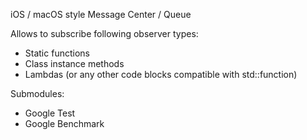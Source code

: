 iOS / macOS style Message Center / Queue


Allows to subscribe following observer types:
- Static functions
- Class instance methods
- Lambdas (or any other code blocks compatible with std::function)


Submodules:
- Google Test
- Google Benchmark